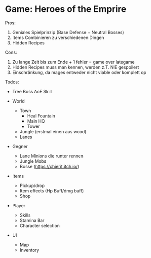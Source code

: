 # Game: Heroes of the Emprire

Pros:
1. Geniales Spielprinzip (Base Defense + Neutral Bosses)
2. Items Combinieren zu verschiedenen Dingen
3. Hidden Recipes

Cons:
1. Zu lange Zeit bis zum Ende + 1 fehler = game over lategame
2. Hidden Recipes muss man kennen, werden z.T. NIE gespoilert
3. Einschränkung, da mages entweder nicht viable oder komplett op

Todos:
- Tree Boss AoE Skill

- World
  - Town
    - Heal Fountain
    - Main HQ
    - Tower
  - Jungle (erstmal einen aus wood)
  - Lanes

- Gegner
  - Lane Minions die runter rennen
  - Jungle Mobs
  - Bosse (https://chierit.itch.io/)

- Items
  - Pickup/drop
  - Item effects (Hp Buff/dmg buff)
  - Shop

- Player
  - Skills
  - Stamina Bar
  - Character selection

- UI
  - Map
  - Inventory